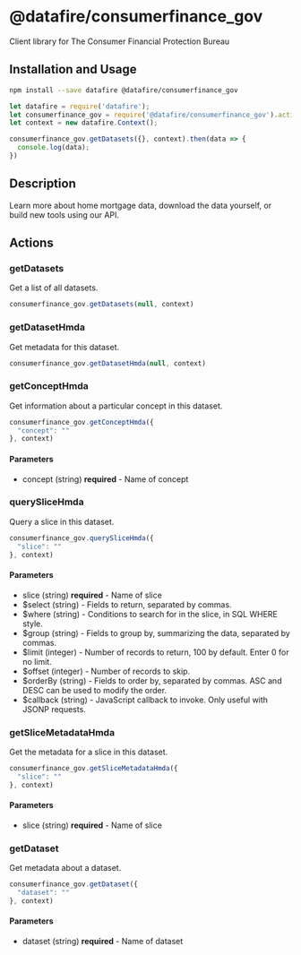 # @datafire/consumerfinance_gov

Client library for The Consumer Financial Protection Bureau

## Installation and Usage
```bash
npm install --save datafire @datafire/consumerfinance_gov
```

```js
let datafire = require('datafire');
let consumerfinance_gov = require('@datafire/consumerfinance_gov').actions;
let context = new datafire.Context();

consumerfinance_gov.getDatasets({}, context).then(data => {
  console.log(data);
})
```

## Description
Learn more about home mortgage data, download the data yourself, or build new tools using our API.

## Actions
### getDatasets
Get a list of all datasets.


```js
consumerfinance_gov.getDatasets(null, context)
```


### getDatasetHmda
Get metadata for this dataset.


```js
consumerfinance_gov.getDatasetHmda(null, context)
```


### getConceptHmda
Get information about a particular concept in this dataset.


```js
consumerfinance_gov.getConceptHmda({
  "concept": ""
}, context)
```

#### Parameters
* concept (string) **required** - Name of concept

### querySliceHmda
Query a slice in this dataset.


```js
consumerfinance_gov.querySliceHmda({
  "slice": ""
}, context)
```

#### Parameters
* slice (string) **required** - Name of slice
* $select (string) - Fields to return, separated by commas.
* $where (string) - Conditions to search for in the slice, in SQL WHERE style.
* $group (string) - Fields to group by, summarizing the data, separated by commas.
* $limit (integer) - Number of records to return, 100 by default. Enter 0 for no limit.
* $offset (integer) - Number of records to skip.
* $orderBy (string) - Fields to order by, separated by commas. ASC and DESC can be used to modify the order.
* $callback (string) - JavaScript callback to invoke. Only useful with JSONP requests.

### getSliceMetadataHmda
Get the metadata for a slice in this dataset.


```js
consumerfinance_gov.getSliceMetadataHmda({
  "slice": ""
}, context)
```

#### Parameters
* slice (string) **required** - Name of slice

### getDataset
Get metadata about a dataset.


```js
consumerfinance_gov.getDataset({
  "dataset": ""
}, context)
```

#### Parameters
* dataset (string) **required** - Name of dataset

